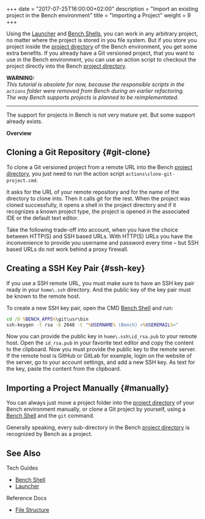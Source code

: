 +++
date = "2017-07-25T16:00:00+02:00"
description = "Import an existing project in the Bench environment"
title = "Importing a Project"
weight = 9
+++

[Project Directory]: /ref/file-structure/#projects-dir
[Bench Shell]: /guide/shell
[Launcher]: /guide/launcher

Using the [Launcher][] and [Bench Shells][Bench Shell], you can work in any arbitrary
project, no matter where the project is stored in you file system.
But if you store you project inside the [project directory][] of the
Bench environment, you get some extra benefits.
If you already have a Git versioned project, that you want to use
in the Bench environment, you can use an action script to checkout the
project directly into the Bench [project directory][].
<!--more-->

**WARNING:**  
_This tutorial is obsolete for now, because the responsible scripts in the `actions` folder were removed from Bench during an earlier refactoring._  
_The way Bench supports projects is planned to be reimplementated._

----

The support for projects in Bench is not very mature yet.
But some support already exists.

**Overview**

<!-- #data-list /*/* -->

## Cloning a Git Repository {#git-clone}
To clone a Git versioned project from a remote URL into the
Bench [project directory][], you just need to run the action script
`actions\clone-git-project.cmd`.

It asks for the URL of your remote repository and for the name of the
directory to clone into. Then it calls git for the rest.
When the project was cloned successfully, it opens a shell in the
project directory and if it recognizes a known project type,
the project is opened in the associated IDE or the default text editor.

Take the following trade-off into account, when you have the choice
between HTTP(S) and SSH based URLs.
With HTTP(S) URLs you have the inconvenience to provide you username
and password every time
&ndash; but SSH based URLs do not work behind a proxy firewall.

## Creating a SSH Key Pair {#ssh-key}
If you use a SSH remote URL, you must make sure to have an SSH
key pair ready in your `home\.ssh` directory.
And the public key of the key pair must be known to the remote host.

To create a new SSH key pair, open the CMD [Bench Shell][] and run:

```cmd
cd /D %BENCH_APPS%\git\usr\bin
ssh-keygen -t rsa -b 2048 -C "%USERNAME% (Bench) <%USEREMAIL%>"
```

Now you can provide the public key in `home\.ssh\id_rsa.pub` to your remote host.
Open the `id_rsa.pub` in your favorite text editor and copy the content to the clipboard.
Now you must provide the public key to the remote server.
If the remote host is GitHub or GitLab for example, login on the website of the server,
go to your account settings, and add a new SSH key.
As text for the key, paste the content from the clipboard.

## Importing a Project Manually {#manually}
You can always just move a project folder into the [project directory][]
of your Bench environment manually, or clone a Git project by yourself,
using a [Bench Shell][] and the `git` command.

Generally speaking, every sub-directory in the Bench [project directory][]
is recognized by Bench as a project.

## See Also

Tech Guides

* [Bench Shell][]
* [Launcher][]

Reference Docs

* [File Structure](/ref/file-structure)
